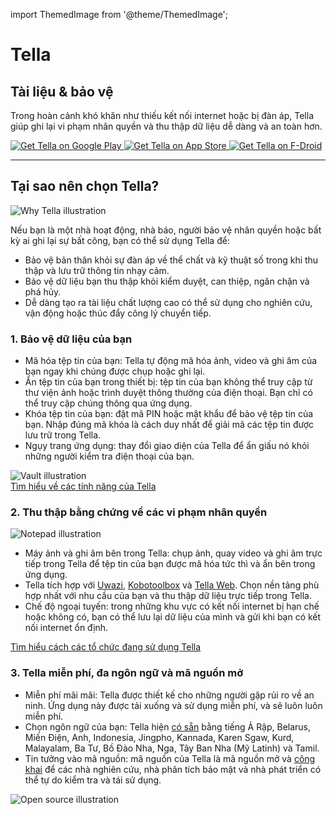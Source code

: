 import ThemedImage from '@theme/ThemedImage';

<div id="intro">
    <div className="intro-column" id="intro-column1">
        <h1>Tella</h1>
        <h2>Tài liệu &amp; bảo vệ</h2>
        <p>Trong hoàn cảnh khó khăn như thiếu kết nối internet hoặc bị đàn áp, Tella giúp ghi lại vi phạm nhân quyền và thu thập dữ liệu dễ dàng và an toàn hơn.</p>
        <div className="download">
            <a href="https://play.google.com/store/apps/details?id=org.hzontal.tella" target="_blank">
                <img className="badge" src="img/google-play-badge.png" alt="Get Tella on Google Play"></img>
            </a>
            <a href="https://apps.apple.com/us/app/tella-document-protect/id1598152580" target="_blank">
                <img className="badge" src="img/app-store-badge.svg" id="apple-store-badge" alt="Get Tella on App Store"></img>
            </a>
            <a href="https://f-droid.org/packages/org.hzontal.tellaFOSS">
                <img className="badge" src="https://fdroid.gitlab.io/artwork/badge/get-it-on.png" alt="Get Tella on F-Droid"></img>
            </a>
        </div>
    </div>
    <div className="intro-column" id="intro-column2">
        <ThemedImage
            alt="Screenshot of the Tella app on Android. Showing Connections to Tella Web Uwazi and the folder structure showing that within Tella users can record and save Images, Videos and Audios securely and encripted."
            className="screen"
            sources={{
                light: 'img/home-black.svg',
                dark: 'img/home-white.svg',
            }}/>
    </div>
</div>

<hr></hr>

<div className="section">
    <h2>Tại sao nên chọn Tella?</h2>
    <div className="columns">
        <div className="column" id="section-column1">
            <img className="home-illustrations" src="img/why-tella.png" alt="Why Tella illustration"></img>
        </div>
        <div className="column" id="section-column2">
            <p>Nếu bạn là một nhà hoạt động, nhà báo, người bảo vệ nhân quyền hoặc bất kỳ ai ghi lại sự bất công, bạn có thể sử dụng Tella để:</p>
            <ul>
                <li>
                    <span className="emphasis">Bảo vệ bản thân</span> khỏi sự đàn áp về thể chất và kỹ thuật số trong khi thu thập và lưu trữ thông tin nhạy cảm.
                </li>
                <li>
                    <span className="emphasis">Bảo vệ dữ liệu bạn thu thập</span> khỏi kiểm duyệt, can thiệp, ngăn chặn và phá hủy.
                </li>
                <li>
                    <span className="emphasis">Dễ dàng tạo ra tài liệu chất lượng cao</span> có thể sử dụng cho nghiên cứu, vận động hoặc thúc đẩy công lý chuyển tiếp.
                </li>
            </ul>
        </div>
    </div>
</div>

<div className="section">
    <h3>1. Bảo vệ dữ liệu của bạn</h3>
    <div className="columns">
        <div className="column" id="section-column1">
            <ul>
                <li>
                    <span className="emphasis">Mã hóa tệp tin của bạn:</span> Tella tự động mã hóa ảnh, video và ghi âm của bạn ngay khi chúng được chụp hoặc ghi lại.
                </li>
                <li>
                    <span className="emphasis">Ẩn tệp tin của bạn trong thiết bị:</span> tệp tin của bạn không thể truy cập từ thư viện ảnh hoặc trình duyệt thông thường của điện thoại. Bạn chỉ có thể truy cập chúng thông qua ứng dụng.
                </li>
                <li>
                    <span className="emphasis">Khóa tệp tin của bạn:</span> đặt mã PIN hoặc mật khẩu để bảo vệ tệp tin của bạn. Nhập đúng mã khóa là cách duy nhất để giải mã các tệp tin được lưu trữ trong Tella.
                </li>
                <li>
                    <span className="emphasis">Ngụy trang ứng dụng:</span> thay đổi giao diện của Tella để ẩn giấu nó khỏi những người kiểm tra điện thoại của bạn.
                </li>
            </ul>
        </div>
        <div className="column" id="section-column2">
            <img className="home-illustrations" src="img/vault.png" alt="Vault illustration"></img>
        </div>
    </div>
    <a type="button" href="features" className="clean-btn center button button--primary"> Tìm hiểu về các tính năng của Tella </a>  
</div>
<div className="section">
    <h3>2. Thu thập bằng chứng về các vi phạm nhân quyền</h3>
    <div className="columns">
        <div className="column" id="section-column1">
            <img className="home-illustrations" src="img/data.png" alt="Notepad illustration"></img>
        </div>
        <div className="column" id="section-column2">
            <ul>
                <li>
                    <span className="emphasis">Máy ảnh và ghi âm bên trong Tella:</span> chụp ảnh, quay video và ghi âm trực tiếp trong Tella để tệp tin của bạn được mã hóa tức thì và ẩn bên trong ứng dụng.
                </li>
                <li>
                    <span className="emphasis">Tella tích hợp</span> với <a href="for-organizations#uwazi">Uwazi</a>, <a href="for-organizations#open-data-kit-odk">Kobotoolbox</a> và <a href="for-organizations#tella-web">Tella Web</a>. Chọn nền tảng phù hợp nhất với nhu cầu của bạn và thu thập dữ liệu trực tiếp trong Tella.
                </li>
                <li>
                    <span className="emphasis">Chế độ ngoại tuyến:</span> trong những khu vực có kết nối internet bị hạn chế hoặc không có, bạn có thể lưu lại dữ liệu của mình và gửi khi bạn có kết nối internet ổn định.
                </li>
            </ul>
        </div>
    </div> 
    <a type="button" href="user-stories" className="clean-btn center button button--primary"> Tìm hiểu cách các tổ chức đang sử dụng Tella </a>    
</div>

<div className="section">
    <h3>3. Tella miễn phí, đa ngôn ngữ và mã nguồn mở</h3>
    <div className="columns">
        <div className="column" id="section-column1">
            <ul>
                <li>
                    <span className="emphasis">Miễn phí mãi mãi:</span> Tella được thiết kế cho những người gặp rủi ro về an ninh. Ứng dụng này được tải xuống và sử dụng miễn phí, và sẽ luôn luôn miễn phí.
                </li>
                <li>
                    <span className="emphasis">Chọn ngôn ngữ của bạn:</span> Tella hiện <a href="faq#what-languages-is-tella-available-in">có sẵn</a> bằng tiếng Ả Rập, Belarus, Miến Điện, Anh, Indonesia, Jingpho, Kannada, Karen Sgaw, Kurd, Malayalam, Ba Tư, Bồ Đào Nha, Nga, Tây Ban Nha (Mỹ Latinh) và Tamil.
                </li>
                <li>
                    <span className="emphasis">Tin tưởng vào mã nguồn:</span> mã nguồn của Tella là mã nguồn mở và <a href="open-source">công khai</a> để các nhà nghiên cứu, nhà phân tích bảo mật và nhà phát triển có thể tự do kiểm tra và tái sử dụng.
                </li>
            </ul>
        </div>
        <div className="column" id="section-column2">
            <img className="home-illustrations" src="img/open-source.png" alt="Open source illustration"></img>
        </div>
    </div>
</div>